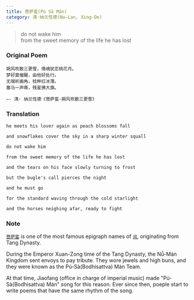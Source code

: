 ```yaml
---
title: 菩萨蛮(Pú Sà Mán)
category: 清·纳兰性德(Na-Lan, Xing-De)
---
```


> do not wake him    
> from the sweet memory of the life he has lost


<!-- more -->

### Original Poem

```   
朔风吹散三更雪，倩魂犹恋桃花月。
梦好莫催醒，由他好处行。
无端听画角，枕畔红冰薄。 
塞马一声嘶，残星拂大旗。

—- 清· 纳兰性德《菩萨蛮·朔风吹散三更雪》
```

### Translation

```
he meets his lover again as peach blossoms fall

and snowflakes cover the sky in a sharp winter squall

do not wake him

from the sweet memory of the life he has lost

and the tears on his face slowly turning to frost

but the bugle's call pierces the night

and he must go

for the standard waving through the cold starlight

and the horses neighing afar, ready to fight
```


### Note

[`菩萨蛮`](https://zh.wikipedia.org/wiki/%E8%8F%A9%E8%90%A8%E8%9B%AE) is one of the most famous
epigraph names of [`词`](https://zh.m.wikipedia.org/zh-hans/%E8%AF%8D_(%E6%96%87%E5%AD%A6)), originating from Tang Dynasty.

During the Emperor Xuan-Zong time of the Tang Dynasty, the Nǚ-Mán Kingdom sent envoys to pay tribute. They wore jewels and high buns, and they were known as the Pú-Sà(Bodhisattva) Mán Team. 

At that time, Jiaofang (office in charge of imperial music) made "Pú-Sà(Bodhisattva) Mán" song for this reason. Ever since then, poeple start to write poems that have the same rhythm of the song.
